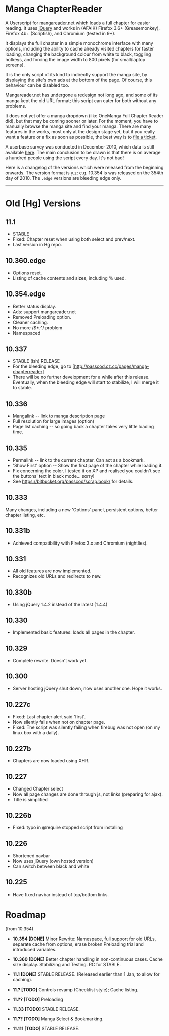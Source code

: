 Manga ChapterReader
===================

A Userscript for [mangareader.net](http://mangareader.net) which loads a full
chapter for easier reading. It uses [jQuery](http://jquery.com) and works in
(AFAIK) Firefox 3.6+ (Greasemonkey), Firefox 4b+ (Scriptish), and Chromium
(tested in 9+).

It displays the full chapter in a simple monochrome interface with many options,
including the ability to cache already visited chapters for faster loading,
changing the background colour from white to black, toggling hotkeys, and forcing
the image width to 800 pixels (for small/laptop screens).

It is the only script of its kind to indirectly support the manga site, by displaying
the site's own ads at the bottom of the page. Of course, this behaviour can be
disabled too.

Mangareader.net has undergone a redesign not long ago, and some of its manga kept
the old URL format; this script can cater for both without any problems.

It does not yet offer a manga dropdown (like OneManga Full Chapter Reader did),
but that may be coming sooner or later. For the moment, you have to manually
browse the manga site and find your manga. There are many features in the works,
most only at the design stage yet, but if you really want a feature or a fix as
soon as possible, the best way is to [file a ticket](https://bitbucket.org/passcod/scrap.book/issues/).

A userbase survey was conducted in December 2010, which data is still available
[here](http://passcod.cz.cc/items/survey.php). The main conclusion to be drawn 
is that there is on average a hundred people using the script every day. It's not
bad!

Here is a changelog of the versions which were released from the beginning
onwards. The version format is y.z: e.g. 10.354 is was released on the 354th day
of 2010. The `.edge` versions are bleeding edge only.

<hr />

Old [Hg] Versions
=================

11.1
----

* STABLE
* Fixed: Chapter reset when using both select and prev/next.
* Last version in Hg repo.

10.360.edge
-----------

* Options reset.
* Listing of cache contents and sizes, including % used.


10.354.edge
-----------

* Better status display.
* Ads: support mangareader.net
* Removed Preloading option.
* Cleaner caching.
* No more /$*.^/ problem
* Namespaced

10.337
------

* STABLE (ish) RELEASE 
* For the bleeding edge, go to [http://passcod.cz.cc/pages/manga-chapterreader] 
* There will be no further development for a while after this release.
Eventually, when the bleeding edge will start to stabilize, I will merge it to stable.

10.336
------

* Mangalink -- link to manga description page 
* Full resolution for large images (option) 
* Page list caching -- so going back a chapter takes very little loading time. 

10.335
------

* Permalink -- link to the current chapter. Can act as a bookmark. 
* 'Show First' option -- Show the first page of the chapter while loading it. 
* Fix concerning the color. I tested it on XP and realised you couldn't see the
  buttons' text in black mode... sorry! 
* See https://bitbucket.org/passcod/scrap.book/ for details.

10.333
------

Many changes, including a new 'Options' panel, persistent options, better chapter listing, etc. 

10.331b
-------

* Achieved compatibility with Firefox 3.x and Chromium (nightlies).

10.331
------

* All old features are now implemented. 
* Recognizes old URLs and redirects to new.

10.330b
-------

* Using jQuery 1.4.2 instead of the latest (1.4.4)

10.330
------

* Implemented basic features: loads all pages in the chapter.

10.329
------

* Complete rewrite. Doesn't work yet.

10.300
------

* Server hosting jQuery shut down, now uses another one. Hope it works.

10.227c
-------

* Fixed: Last chapter alert said 'first'. 
* Now silently fails when not on chapter page. 
* Fixed: The script was silently failing when firebug was not open (on my linux box with a daily).

10.227b
-------

* Chapters are now loaded using XHR.

10.227
------

* Changed Chapter select 
* Now all page changes are done through js, not links (preparing for ajax). 
* Title is simplified

10.226b
-------

* Fixed: typo in @require stopped script from installing

10.226
------

* Shortened navbar 
* Now uses jQuery (own hosted version) 
* Can switch between black and white

10.225
------

* Have fixed navbar instead of top/bottom links.

Roadmap
=======

(from 10.354)

* __10.354 [DONE]__ Minor Rewrite: Namespace, full support for old URLs, separate
  cache from options, erase broken Preloading trial and introduced variables.

* __10.360 [DONE]__ Better chapter handling in non-continuous cases. Cache size
  display. Stabilizing and Testing. RC for STABLE.

* __11.1 [DONE]__ STABLE RELEASE. (Released earlier than 1 Jan, to allow for caching).

* __11.? [TODO]__ Controls revamp (Checklist style); Cache listing.

* __11.?? [TODO]__ Preloading

* __11.33 [TODO]__ STABLE RELEASE.

* __11.?? [TODO]__ Manga Select & Bookmarking.

* __11.111 [TODO]__ STABLE RELEASE.
